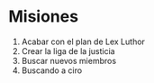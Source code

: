 # Misiones

1. Acabar con el plan de Lex Luthor
2. Crear la liga de la justicia
3. Buscar nuevos miembros
4. Buscando a ciro